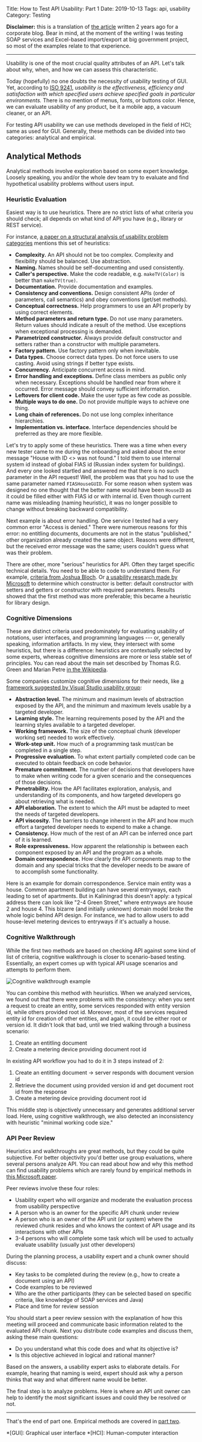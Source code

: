 Title: How to Test API Usability: Part 1
Date: 2019-10-13
Tags: api, usability
Category: Testing


**Disclaimer:** this is a translation of [the article](https://quality-lab.ru/blog/api-usability-testing/) written 2 years ago for a corporate blog. Bear in mind, at the moment of the writing I was testing SOAP services and Excel-based import/export at big government project, so most of the examples relate to that experience.  

---

Usability is one of the most crucial quality attributes of an API. Let's talk about why, when, and how we can assess this characteristic.

Today (hopefully) no one doubts the necessity of usability testing of GUI. Yet, according to [ISO 9241](https://en.wikipedia.org/wiki/ISO_9241), *usability is the effectiveness, efficiency and satisfaction with which specified users achieve specified goals in particular environments.* There is no mention of menus, fonts, or buttons color. Hence, we can evaluate usability of any product, be it a mobile app, a vacuum cleaner, or an API.

For testing API usability we can use methods developed in the field of HCI; same as used for GUI. Generally, these methods can be divided into two categories: analytical and empirical.

## Analytical Methods

Analytical methods involve exploration based on some expert knowledge. Loosely speaking, you and/or the whole dev team try to evaluate and find hypothetical usability problems without users input.

### Heuristic Evaluation

Easiest way is to use heuristics. There are no strict lists of what criteria you should check; all depends on what kind of API you have (e.g., library or REST service).

For instance, [a paper on a structural analysis of usability problem categories][pdf-structural-analysis] mentions this set of heuristics:

* **Complexity.** An API should not be too complex. Complexity and flexibility should be balanced. Use abstraction.
* **Naming.** Names should be self-documenting and used consistently. 
* **Caller's perspective.** Make the code readable, e.g. `makeTV(Color)` is better than `makeTV(true)`.
* **Documentation.** Provide documentation and examples.
* **Consistency  and  conventions.** Design consistent APIs (order of parameters, call semantics) and obey conventions (get/set methods).
* **Conceptual correctness.** Help programmers to use an API properly by using correct elements.
* **Method parameters and return type.** Do not use many parameters. Return values should indicate a result of the method. Use exceptions when exceptional processing is demanded.
* **Parametrized  constructor.** Always provide default constructor and setters rather than a constructor with multiple parameters.
* **Factory pattern.** Use factory pattern only when inevitable.
* **Data types.** Choose correct data types. Do not force users to use casting. Avoid using strings if better type exists.
* **Concurrency.** Anticipate concurrent access in mind.
* **Error handling and exceptions.** Define class members as public only when necessary. Exceptions should be handled near from where it occurred. Error message should convey sufficient information.
* **Leftovers for client code.** Make the user type as few code as possible.
* **Multiple ways to do one.** Do not provide multiple ways to achieve one thing.
* **Long chain of references.** Do not use long complex inheritance hierarchies.
* **Implementation vs. interface.** Interface dependencies should be preferred as they are more flexible.

Let's try to apply some of these heuristics.
There was a time when every new tester came to me during the onboarding and asked about the error message "House with ID <> was not found." I told them to use internal system id instead of global FIAS id (Russian index system for buildings). And every one looked startled and answered me that there is no such parameter in the API request! Well, the problem was that you had to use the same parameter named `FIASHouseGUID`. For some reason when system was designed no one thought that the better name would have been `HouseID` as it could be filled either with FIAS id or with internal id. Even though current name was misleading (naming heuristic), it was no longer possible to change without breaking backward compatibility. 

Next example is about error handling. One service I tested had a very common error "Access is denied." There were numerous reasons for this error: no entitling documents, documents are not in the status "published," other organization already created the same object. Reasons were different, but the received error message was the same; users couldn't guess what was their problem.

There are other, more "serious" heuristics for API. Often they target specific technical details. You need to be able to code to understand them. For example, [criteria from Joshua Bloch][bloch]. Or [a usability research made by Microsoft][ms-constructor] to determine which constructor is better: default constructor with setters and getters or constructor with required parameters. Results showed that the first method was more preferable; this became a heuristic for library design.

### Cognitive Dimensions

These are distinct criteria used predominately for evaluating usability of notations, user interfaces, and programming languages --- or, generally speaking, information artifacts. In my view, they intersect with some heuristics, but there is a difference: heuristics are contextually selected by some experts, whereas cognitive dimensions are more or less stable set of principles. You can read about the main set described by Thomas R.G. Green and Marian Petre [in the Wikipedia](https://en.wikipedia.org/wiki/Cognitive_dimensions_of_notations).

Some companies customize cognitive dimensions for their needs, like [a framework suggested by Visual Studio usability group][visual-studio]:

* **Abstraction level.** The minimum and maximum levels of abstraction exposed by the API, and the minimum and maximum levels usable by a targeted developer.
* **Learning style.** The learning requirements posed by the API and the learning styles available to a targeted developer.
* **Working framework.** The size of the conceptual chunk (developer working set) needed to work effectively.
* **Work-step unit.** How much of a programming task must/can be completed in a single step.
* **Progressive evaluation.** To what extent partially completed code can be executed to obtain feedback on code behavior.
* **Premature commitment.** The number of decisions that developers have to make when writing code for a given scenario and the consequences of those decisions.
* **Penetrability.** How the API facilitates exploration, analysis, and understanding of its components, and how targeted developers go about retrieving what is needed.
* **API elaboration.** The extent to which the API must be adapted to meet the needs of targeted developers.
* **API viscosity.** The barriers to change inherent in the API and how much effort a targeted developer needs to expend to make a change.
* **Consistency.** How much of the rest of an API can be inferred once part of it is learned.
* **Role expressiveness.** How apparent the relationship is between each component exposed by an API and the program as a whole.
* **Domain correspondence.** How clearly the API components map to the domain and any special tricks that the developer needs to be aware of to accomplish some functionality.

Here is an example for domain correspondence. Service main entity was a house. Common apartment building can have several entryways, each leading to set of apartments. But in Kaliningrad this doesn't apply: a typical address there can look like "2-4 Green Street," where entryways are house 2 and house 4. This bizarre (and initially unknown) domain model broke the whole logic behind API design. For instance, we had to allow users to add house-level metering devices to entryways if it's actually a house.

### Cognitive Walkthrough

While the first two methods are based on checking API against some kind of list of criteria, cognitive walkthrough is closer to scenario-based testing. Essentially, an expert comes up with typical API usage scenarios and attempts to perform them.

![Cognitive walkthrough example]({attach}/images/walkthrough.png)

You can combine this method with heuristics. When we analyzed services, we found out that there were  problems with the consistency: when you sent a request to create an entity, some services responded with entity version id, while others provided root id. Moreover, most of the services required entity id for creation of other entities, and again, it could be either root or version id. It didn't look that bad, until we tried walking through a business scenario:

1. Create an entitling document
2. Create a metering device providing document root id

In existing API workflow you had to do it in 3 steps  instead of 2:

1. Create an entitling document → server responds with document version id
2. Retrieve the document using provided version id and get document root id from the response
3. Create a metering device providing document root id

This middle step is objectively unnecessary and generates additional server load. Here, using cognitive walkthrough, we also detected an inconsistency with heuristic "minimal working code size."

### API Peer Review

Heuristics and walkthroughs are great methods, but they could be quite subjective. For better objectivity you'd better use group evaluations, where several persons analyze API. You can read about how and why this method can find usability problems which are rarely found by empirical methods in [this Microsoft paper][ms-group].

Peer reviews involve these four roles:

* Usability expert who will organize and moderate the evaluation process from usability perspective
* A person who is an owner for the specific API chunk under review
* A person who is an owner of the API unit (or system) where the reviewed chunk resides and who knows the context of API usage and its interactions with other APIs
* 3-4 persons who will complete some task which will be used to actually evaluate usability (usually just other developers)

During the planning process, a usability expert and a chunk owner should discuss:

* Key tasks to be completed during the review (e.g., how to create a document using an API)
* Code examples to be reviewed
* Who are the other participants (they can be selected based on specific criteria, like knowledge of SOAP services and Java)
* Place and time for review session

You should start a peer review session with the explanation of how this meeting will proceed and communicate basic information related to the evaluated API chunk. Next you distribute code examples and discuss them, asking these main questions:

* Do you understand what this code does and what its objective is?
* Is this objective achieved in logical and rational manner?

Based on the answers, a usability expert asks to elaborate details. For example, hearing that naming is weird, expert should ask why a person thinks that way and what different name would be better.

The final step is to analyze problems. Here is where an API unit owner can help to identify the most significant issues and could they be resolved or not.

---

That's the end of part one. Empirical methods are covered in [part two]({filename}/articles/2019/2019-10-19-how-to-test-api-usability-part-2.md).


[pdf-structural-analysis]: https://link.springer.com/content/pdf/10.1007%2F978-3-642-34347-6_10.pdf

[bloch]: http://www.cs.bc.edu/~muller/teaching/cs102/s06/lib/pdf/api-design
[ms-constructor]: https://www.cs.cmu.edu/~NatProg/papers/Stylos2007CreateSetCall.pdf
[visual-studio]: https://web.archive.org/web/20190402085549/http://www.drdobbs.com/windows/measuring-api-usability/184405654
[ms-group]: https://pdfs.semanticscholar.org/b936/17a339d2a1dfa167e6700d15e31d813c331c.pdf


*[GUI]: Graphical user interface 
*[HCI]: Human-computer interaction

